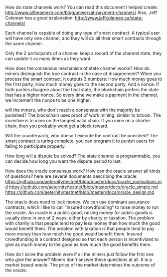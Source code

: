 How do state channels work?
You can read this document I helped create: http://www.altheamesh.com/blog/universal-payment-channels/
Also, Jeff Coleman has a good explanation: http://www.jeffcoleman.ca/state-channels/

Each channel is capable of doing any type of smart contract.
A typical user will have only one channel, and they will do all their smart contracts through the same channel.

Only the 2 participants of a channel keep a record of the channel state, they can update it as many times as they want.

How does the consensus mechanism of state channel works?
How do miners distinguish the true contract in the case of disagreement?
When you process the smart contract, it outputs 3 numbers:
How much money goes to the first party,
How much money goes to the second party,
And a nonce.
If both parties disagree about the final state, the blockchain prefers the state that has a higher nonce.
So every time we make a payment in the channel, we increment the nonce to be one higher.

will the miners, who don't reach a consensus with the majority be punished?
The blockchain uses proof of work mining, similar to bitcoin. The incentive is to mine on the longest valid chain.
If you mine on a shorter chain, then you probably wont get a block reward.

Will the counterparty, who doesn't execute the contract be punished?
The smart contract is turing complete. you can program it to punish users for failing to participate properly.

How long will a dispute be solved?
The state channel is programmable, you can decide how long you want the dispute period to last.


How does the oracle consensus work? How can the oracle answer all kinds of questions?
here are several documents describing the oracle:
https://github.com/aeternity/testnet/blob/master/docs/oracle_motivations.md
https://github.com/aeternity/testnet/blob/master/docs/oracle_simple.md
https://github.com/aeternity/testnet/blob/master/docs/oracle_design.md

The oracle does need to lock money. We can use dominant assurance contracts, which I like to call "insured crowdfunding" to raise money to run the oracle.
An oracle is a public good, raising money for public goods is usually done in one of 2 ways: either by charity or taxation.
The problem with charity is that people tend to pay less money than how much the good would benefit them.
The problem with taxation is that people tend to pay more money than how much the good would benefit them.
Insured crowdfunding is a contract designed so that each person is incentivized to give as much money to the good as how much the good benefits them.

How do I solve the problem were if all the miners just follow the first one who give the answer?
Miners don't answer these questions at all. It is a market based oracle. The price of the market determines the outcome of the oracle.